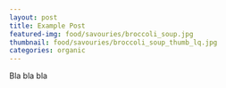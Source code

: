 ```yaml
---
layout: post
title: Example Post
featured-img: food/savouries/broccoli_soup.jpg
thumbnail: food/savouries/broccoli_soup_thumb_lq.jpg
categories: organic
---
```


Bla bla bla